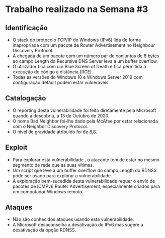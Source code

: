 # Trabalho realizado na Semana #3

## Identificação

- O stack do protocolo TCP/IP do Windows (IPv6) lida de forma inapropriada com um pacote de Router Advertisement no Neighbour Discovery Protocol.
- A chegada de um pacote com um número par de conjuntos de 8 bytes ao campo Length do Recursive DNS Server leva a um buffer overflow.
- O utilizador fica com um Blue Screen of Death e fica permitida a execução de código à distância (RCE).
- Todas as versões do Windows 10 e Windows Server 2019 com configuração default podem estar vulneráveis.

## Catalogação

- O reporting desta vulnerabilidade foi feito diretamente pela Microsoft quando a descobriu, a 13 de Outubro de 2020.
- O nome Bad Neighbor foi-lhe dado pela McAfee por estar relacionada com o Neighbor Discovery Protocol.
- O nível de gravidade atribuído foi de 8,8.


## Exploit

- Para explorar esta vulnerabilidade , o atacante tem de estar no mesmo segmento de rede que as suas vítimas.
- Um script que leve a um buffer overflow do  campo Length do RDNSS pode ser usado para explorar a vulnerabilidade.
- A exploração bem-sucedida desta vulnerabilidade requer o envio de pacotes de ICMPv6 Router Advertisement, especialmente criados para um computador Windows remoto.

## Ataques

- Não são conhecidos ataques usando esta vulnerabilidade.
- A Microsoft desaconselha a desativação do IPv6 mas sugere a desativação da opção RDNSS.
